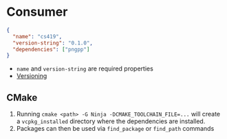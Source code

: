 # Consumer

```json
{
  "name": "cs419",
  "version-string": "0.1.0",
  "dependencies": ["pngpp"]
}
```

- `name` and `version-string` are required properties
- [Versioning](https://devblogs.microsoft.com/cppblog/take-control-of-your-vcpkg-dependencies-with-versioning-support/)

## CMake

1. Running `cmake <path> -G Ninja -DCMAKE_TOOLCHAIN_FILE=...` will create a
   `vcpkg_installed` directory where the dependencies are installed.
2. Packages can then be used via `find_package` or `find_path` commands
